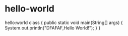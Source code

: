 # hello-world
hello:world
class  {
	public static void main(String[] args) 
	{
		System.out.println("DFAFAF,Hello World!");
	}
}
